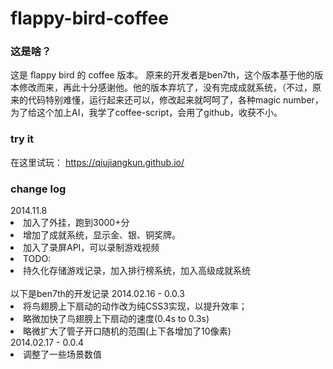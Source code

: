 flappy-bird-coffee
=================

### 这是啥？

这是 flappy bird 的 coffee 版本。
原来的开发者是ben7th，这个版本基于他的版本修改而来，再此十分感谢他。他的版本弃坑了，没有完成成就系统，（不过，原来的代码特别难懂，运行起来还可以，修改起来就呵呵了，各种magic number，为了给这个加上AI，我学了coffee-script，会用了github，收获不小。

### try it
在这里试玩：
https://qiujiangkun.github.io/

### change log
<ui>
2014.11.8
<li>加入了外挂，跑到3000+分</li>
<li>增加了成就系统，显示金、银、铜奖牌。</li>
<li>加入了录屏API，可以录制游戏视频</li>
<li>TODO:</li>
<li>持久化存储游戏记录，加入排行榜系统，加入高级成就系统</li>
</ui>
<br/>
以下是ben7th的开发记录

<ui>
2014.02.16 - 0.0.3
<li>将鸟翅膀上下扇动的动作改为纯CSS3实现，以提升效率；</li>
<li>略微加快了鸟翅膀上下扇动的速度(0.4s to 0.3s)</li>
<li>略微扩大了管子开口随机的范围(上下各增加了10像素)</li>
</ui>

<ui>
2014.02.17 - 0.0.4
<li>调整了一些场景数值</li>
</ui>
<br/>
